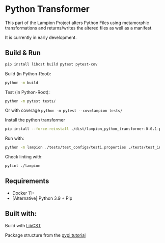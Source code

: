 # Python Transformer

This part of the Lampion Project alters Python Files using metamorphic transformations 
and returns/writes the altered files as well as a manifest.

It is currently in early development.


## Build & Run
```bash
pip install libcst build pytest pytest-cov
```

Build (in Python-Root): 

```bash
python -m build
```

Test (in Python-Root):

```bash
python -m pytest tests/
```
Or with coverage `python -m pytest --cov=lampion tests/`


Install the python transformer

```bash
pip install --force-reinstall ./dist/lampion_python_transformer-0.0.1-py2.py3-none-any.whl
```

Run with: 
```bash
python -m lampion ./tests/test_configs/test1.properties ./tests/test_inputs/hello_world.py ./lampion_output
```

Check linting with:
``` bash
pylint ./lampion
```

## Requirements

- Docker 11+
- [Alternative] Python 3.9 + Pip

## Built with:

Build with [LibCST](https://github.com/Instagram/LibCST)

Package structure from the [pypi tutorial](https://packaging.python.org/tutorials/packaging-projects/)
